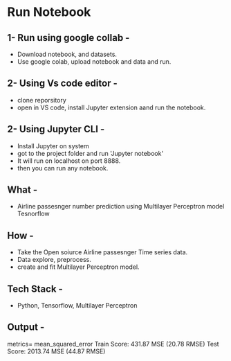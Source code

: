 # Run Notebook 
## 1- Run using google collab -
- Download notebook, and datasets.
- Use google colab, upload notebook and data and run.

## 2- Using Vs code editor - 
- clone reporsitory
- open in VS code, install Jupyter extension aand run the notebook.

## 2- Using Jupyter CLI - 
- Install Jupyter on system
- got to the project folder and run 'Jupyter notebook'
- It will run on localhost on port 8888.
- then you can run any notebook.

## What - 
- Airline passesnger number prediction using Multilayer Perceptron model Tesnorflow

## How - 
- Take the Open soiurce Airline passesnger Time series data.
- Data explore, preprocess.
- create and fit Multilayer Perceptron model.
## Tech Stack - 
- Python, Tensorflow, Multilayer Perceptron

## Output -
metrics= mean_squared_error
Train Score: 431.87 MSE (20.78 RMSE)
Test Score: 2013.74 MSE (44.87 RMSE)
